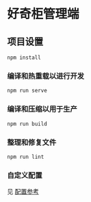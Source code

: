 # 好奇柜管理端

## 项目设置

```
npm install
```

### 编译和热重载以进行开发

```
npm run serve
```

### 编译和压缩以用于生产

```
npm run build
```

### 整理和修复文件

```
npm run lint
```

### 自定义配置

见 [配置参考](https://cli.vuejs.org/config/)
